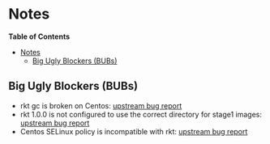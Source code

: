 # Notes

<!-- markdown-toc start - Don't edit this section. Run M-x markdown-toc-generate-toc again -->
**Table of Contents**

- [Notes](#notes)
    - [Big Ugly Blockers (BUBs)](#big-ugly-blockers-bubs)

<!-- markdown-toc end -->

## Big Ugly Blockers (BUBs)

- rkt gc is broken on Centos:
  [upstream bug report](https://github.com/coreos/rkt/issues/1922)
- rkt 1.0.0 is not configured to use the correct directory for stage1 images:
  [upstream bug report](https://github.com/coreos/rkt/issues/2221)
- Centos SELinux policy is incompatible with rkt:
  [upstream bug report](https://github.com/coreos/rkt/issues/1727)
